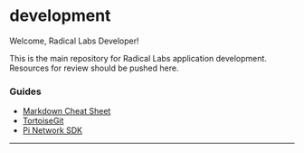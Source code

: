 # development

Welcome, Radical Labs Developer!

This is the main repository for Radical Labs application development. Resources for review should be pushed here.

### Guides
* [Markdown Cheat Sheet](./Resources/README.md)
* [TortoiseGit](./TortoiseGit/README.md)
* [Pi Network SDK](https://github.com/pi-apps/pi-platform-docs)

---
